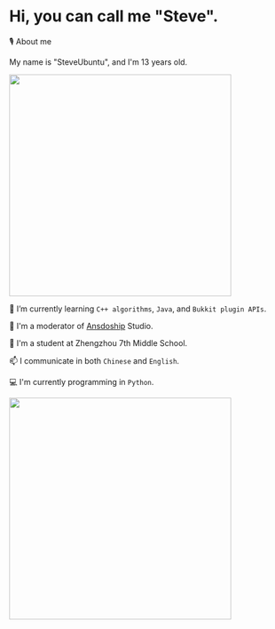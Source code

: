 # Hi, you can call me "Steve".

🎙️ About me

My name is "SteveUbuntu", and I'm 13 years old.

<img src="https://github-readme-stats.vercel.app/api?username=stevesuk0&count_private=true&show_icons=true&theme=radical" width="400"/>

🌱 I’m currently learning `C++ algorithms`, `Java`, and `Bukkit plugin APIs`.

👯 I'm a moderator of [Ansdoship](https://github.com/Ansdoship) Studio.

🔭 I'm a student at Zhengzhou 7th Middle School.

📫 I communicate in both `Chinese` and `English`.

💻 I'm currently programming in `Python`.

<img src="https://github-readme-stats.vercel.app/api/top-langs/?username=Stevesuk0&theme=radical" width="400"/>
